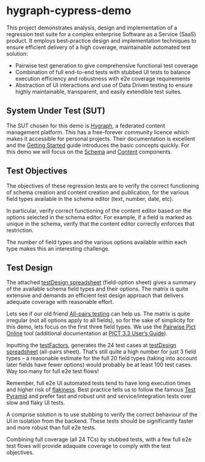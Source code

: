 # hygraph-cypress-demo
This project demonstrates analysis, design and implementation of a regression test suite for a complex enterprise Software as a Service (SaaS) product. It employs best-practice design and implementation techniques to ensure efficient delivery of a high coverage, maintainable automated test solution:
- Pairwise test generation to give comprehensive functional test coverage
- Combination of full end-to-end tests with stubbed UI tests to balance execution efficiency and robustness with e2e coverage requirements
- Abstraction of UI interactions and use of Data Driven testing to ensure highly maintainable, transparent, and easily extendible test suites.

## System Under Test (SUT)
The SUT chosen for this demo is [Hygraph](https://hygraph.com/), 
a federated content management platform. This has a free-forever community licence which makes it accessible for personal projects. Their documentation is excellent and the [Getting Started](https://hygraph.com/docs/getting-started/create-a-project) guide introduces the basic concepts quickly. For this demo we will focus on the [Schema](https://hygraph.com/docs/getting-started/app-walkthrough/schema-editor) and [Content](https://hygraph.com/docs/getting-started/app-walkthrough/content-editor) components.

## Test Objectives
The objectives of these regression tests are to verify the correct functioning of schema creation and content creation and publication, for the various field types available in the schema editor (text, number, date, etc). 

In particular, verify correct functioning of the content editor based on the options selected in the schema editor. For example, if a field is marked as unique in the schema, verify that the content editor correctly enforces that restriction.

The number of field types and the various options available within each type makes this an interesting challenge.

## Test Design
The attached [testDesign spreadsheet](/cypress/fixtures/testSuite.xlsx) (field-option sheet) gives a summary of the available schema field types and their options. The matrix is quite extensive and demands an efficient test design approach that delivers adequate coverage with reasonable effort.

Lets see if our old friend [All-pairs testing](https://en.wikipedia.org/wiki/All-pairs_testing) can help us. The matrix is quite irregular (not all options apply to all fields), so for the sake of simplicity for this demo, lets focus on the first three field types. We use the [Pairwise Pict Online](https://pairwise.yuuniworks.com/) tool (additional documentation at [PICT 3.3 User’s Guide](http://www.amibugshare.com/pict/help.html)).

Inputting the [testFactors](/cypress/fixtures/testFactors.txt), generates the 24 test cases at [testDesign spreadsheet](/cypress/fixtures/testSuite.xlsx) (all-pairs sheet). That’s still quite a high number for just 3 field types – a reasonable estimate for the full 20 field types (taking into account later fields have fewer options) would probably be at least 100 test cases. Way too many for full e2e test flows!

Remember, full e2e UI automated tests tend to have long execution times and higher risk of [flakiness](https://testing.googleblog.com/2020/12/test-flakiness-one-of-main-challenges.html). Best practice tells us to follow the famous [Test Pyramid](https://martinfowler.com/bliki/TestPyramid.html) and prefer fast and robust unit and service/integration tests over slow and flaky UI tests.

A comprise solution is to use stubbing to verify the correct behaviour of the UI in isolation from the backend. These tests should be significantly faster and more robust than full e2e tests. 

Combining full coverage (all 24 TCs) by stubbed tests, with a few full e2e test flows will provide adaquate coverage to comply with the test objectives.
